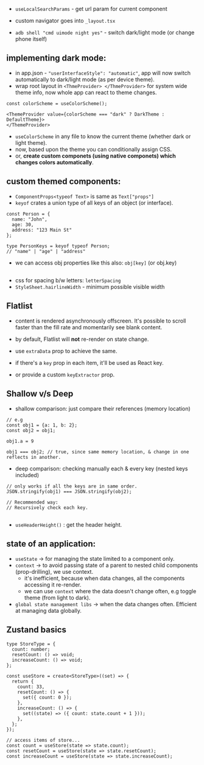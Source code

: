 - `useLocalSearchParams` - get url param for current component
- custom navigator goes into `_layout.tsx`

- `adb shell "cmd uimode night yes"` - switch dark/light mode (or change phone itself)

## implementing dark mode:
- in app.json - `"userInterfaceStyle": "automatic"`, app will now switch automatically to dark/light mode
(as per device theme).
- wrap root layout in `<ThmeProvider> </ThmeProvider>` for system wide theme info, now whole app can react
to theme changes.
```
const colorScheme = useColorScheme();

<ThemeProvider value={colorScheme === "dark" ? DarkTheme : DefaultTheme}>
</ThemeProvider>
```
- `useColorScheme` in any file to know the current theme (whether dark or light theme).
- now, based upon the theme you can conditionally assign CSS.
- or, **create custom componets (using native componets) which changes colors automatically**.

## custom themed components:
- `ComponentProps<typeof Text>` is same as `Text["props"]`
- `keyof` crates a union type of all keys of an object (or interface).
```
const Person = {
  name: "John",
  age: 30,
  address: "123 Main St"
};

type PersonKeys = keyof typeof Person;
// "name" | "age" | "address"
```
- we can access obj properties like this also: `obj[key]` (or obj.key)

##
- css for spacing b/w letters: `letterSpacing`
- `StyleSheet.hairlineWidth` - minimum possible visible width

## Flatlist
- content is rendered asynchronously offscreen. It's possible to scroll faster than the fill rate and momentarily see blank content.

- by default, Flatlist will **not** re-render on state change.
- use `extraData` prop to achieve the same.

- if there's a `key` prop in each item, it'll be used as React key.
- or provide a custom `keyExtractor` prop.

## Shallow v/s Deep
- shallow comparison: just compare their references (memory location)
```
// e.g
const obj1 = {a: 1, b: 2};
const obj2 = obj1;

obj1.a = 9

obj1 === obj2; // true, since same memory location, & change in one reflects in another.
```
- deep comparison: checking manually each & every key (nested keys included)
```
// only works if all the keys are in same order.
JSON.stringify(obj1) === JSON.stringify(obj2);

// Recommended way:
// Recursively check each key.
```
##
- `useHeaderHeight()` : get the header height.

## state of an application:
- `useState` -> for managing the state limited to a component only.
- `context` -> to avoid passing state of a parent to nested child components (prop-drilling), we use context.
  - it's inefficient, because when data changes, all the components accessing it re-render.
  - we can use `context` where the data doesn't change often, e.g toggle theme (from light to dark).
- `global state management libs` -> when the data changes often. Efficient at managing data globally.

## Zustand basics
```
type StoreType = {
  count: number;
  resetCount: () => void;
  increaseCount: () => void;
};

const useStore = create<StoreType>((set) => {
  return {
    count: 33,
    resetCount: () => {
      set({ count: 0 });
    },
    increaseCount: () => {
      set((state) => ({ count: state.count + 1 }));
    },
  };
});

// access items of store...
const count = useStore(state => state.count);
const resetCount = useStore(state => state.resetCount);
const increaseCount = useStore(state => state.increaseCount);
```
